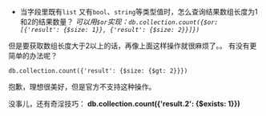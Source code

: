 - 当字段里既有`list` 又有`bool`、`string`等类型值时，怎么查询结果数组长度为1和2的结果数量？
*可以用`$or`实现：`db.collection.count({$or: [{'result': {$size: 1}}, {'result': {$size: 2}}]})`*

但是要获取数组长度大于2以上的话，再像上面这样操作就很麻烦了。。
有没有更简单的办法呢？

`db.collection.count({'result': {$size: {$gt: 2}}})`

抱歉，理想很美好，但是官方不支持这种操作。

没事儿，还有奇淫技巧：
**db.collection.count({'result.2': {$exists: 1}})**